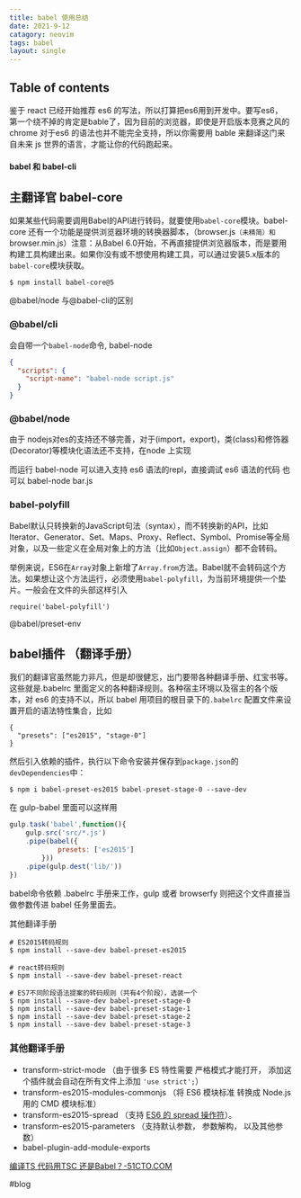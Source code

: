 ```yaml
---
title: babel 使用总结
date: 2021-9-12
catagory: neovim
tags: babel
layout: single
---
```




## Table of contents


鉴于 react 已经开始推荐 es6 的写法，所以打算把es6用到开发中。要写es6， 第一个绕不掉的肯定是bable了，因为目前的浏览器，即使是开启版本竞赛之风的 chrome 对于es6 的语法也并不能完全支持，所以你需要用 bable 来翻译这门来自未来 js 世界的语言，才能让你的代码跑起来。


#### babel 和 babel-cli 






## 主翻译官 babel-core
如果某些代码需要调用Babel的API进行转码，就要使用`babel-core`模块。babel-core 还有一个功能是提供浏览器环境的转换器脚本，（browser.js`（未精简）和`browser.min.js）注意：从Babel 6.0开始，不再直接提供浏览器版本，而是要用构建工具构建出来。如果你没有或不想使用构建工具，可以通过安装5.x版本的`babel-core`模块获取。

``` 
$ npm install babel-core@5
```

@babel/node  与@babel-cli的区别

### @babel/cli
会自带一个`babel-node`命令,  babel-node
```json
{  
  "scripts": {  
    "script-name": "babel-node script.js"  
  }  
}
```
### @babel/node
由于 nodejs对es的支持还不够完善，对于(import，export)，类(class)和修饰器(Decorator)等模块化语法还不支持，在node 上实现

而运行 babel-node 可以进入支持 es6 语法的repl，直接调试 es6 语法的代码
也可以 babel-node bar.js


### babel-polyfill

Babel默认只转换新的JavaScript句法（syntax），而不转换新的API，比如Iterator、Generator、Set、Maps、Proxy、Reflect、Symbol、Promise等全局对象，以及一些定义在全局对象上的方法（比如`Object.assign`）都不会转码。

举例来说，ES6在`Array`对象上新增了`Array.from`方法。Babel就不会转码这个方法。如果想让这个方法运行，必须使用`babel-polyfill`，为当前环境提供一个垫片。一般会在文件的头部这样引入

`require('babel-polyfill')`


@babel/preset-env


## babel插件 （翻译手册）

我们的翻译官虽然能力非凡，但是却很健忘，出门要带各种翻译手册、红宝书等。这些就是.babelrc 里面定义的各种翻译规则。各种宿主环境以及宿主的各个版本，对 es6 的支持不以，所以 babel 用项目的根目录下的`.babelrc` 配置文件来设置开启的语法特性集合，比如

``` 
{
  "presets": ["es2015", "stage-0"]
}
```

然后引入依赖的插件，执行以下命令安装并保存到`package.json`的`devDependencies`中：

`$ npm i babel-preset-es2015 babel-preset-stage-0 --save-dev`

在 gulp-babel 里面可以这样用

``` javascript
gulp.task('babel',function(){
	gulp.src('src/*.js')
	.pipe(babel({
			presets: ['es2015']
		}))
	.pipe(gulp.dest('lib/'))
})
```

babel命令依赖 .babelrc 手册来工作，gulp 或者 browserfy 则把这个文件直接当做参数传进 babel 任务里面去。 

其他翻译手册

``` shell
# ES2015转码规则
$ npm install --save-dev babel-preset-es2015

# react转码规则
$ npm install --save-dev babel-preset-react

# ES7不同阶段语法提案的转码规则（共有4个阶段），选装一个
$ npm install --save-dev babel-preset-stage-0
$ npm install --save-dev babel-preset-stage-1
$ npm install --save-dev babel-preset-stage-2
$ npm install --save-dev babel-preset-stage-3
```



### 其他翻译手册

- transform-strict-mode （由于很多 ES 特性需要 严格模式才能打开， 添加这个插件就会自动在所有文件上添加 `'use strict';`）
- transform-es2015-modules-commonjs （将 ES6 模块标准 转换成 Node.js 用的 CMD 模块标准）
- transform-es2015-spread （支持 [ES6 的 spread 操作符](https://developer.mozilla.org/en-US/docs/Web/JavaScript/Reference/Operators/Spread_operator)）。
- transform-es2015-parameters （支持默认参数， 参数解构， 以及其他参数）
- babel-plugin-add-module-exports




[编译TS 代码用TSC 还是Babel？-51CTO.COM](https://www.51cto.com/article/706106.html)


#blog
